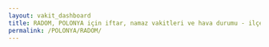 ```yaml
---
layout: vakit_dashboard
title: RADOM, POLONYA için iftar, namaz vakitleri ve hava durumu - ilçe/eyalet seç
permalink: /POLONYA/RADOM/
---
```


<script type="text/javascript">
  var GLOBAL_COUNTRY = 'POLONYA';
  var GLOBAL_CITY = 'RADOM';
  var GLOBAL_STATE = '';
  var lat = 72;
  var lon = 21;
</script>

